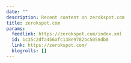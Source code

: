 ```yaml
---
date: ""
description: Recent content on zerokspot.com
title: zerokspot.com
params:
  feedlink: https://zerokspot.com/index.xml
  id: 1c35c2dfa456afc138e9782bc5058db8
  link: https://zerokspot.com/
  blogrolls: []
---
```


